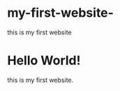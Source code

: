 # my-first-website-
this is my first website 
<!DOCTYPE html>
<html lang="en">
  <head>
  </head>
  <body>
    <h1>Hello World!</h1>
    <p>this is my first website.</p>
  </body>
</html>
        
